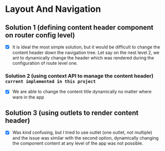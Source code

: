 # Layout And Navigation

## Solution 1 (defining content header component on router config level)
- [x] It is ideal the most simple solution, but it would be difficult to change the content header down the navigation tree. Let say on the nest level 2, we ant to dynamically change the header which was rendered during the configuration of route level one. 
### Solution 2 (using context API to manage the content header) `current implemented in this project`
- [x] We are able to change the content title dynamically no matter where ware in the app

## Solution 3 (using outlets to render content header)
- [x] Was kind confusing, but I tried to use outlet (one outlet, not multiple) and the issue was similar with the second option, dynamically changing the component content at any level of the app was not possible.